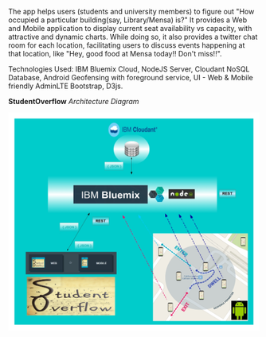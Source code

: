 The app helps users (students and university members) to figure out "How occupied a particular building(say, Library/Mensa) is?" It provides a Web and Mobile application to display current seat availability vs capacity, with attractive and dynamic charts. While doing so, it also provides a twitter chat room for each location, facilitating users to discuss events happening at that location, like "Hey, good food at Mensa today!! Don't miss!!".

Technologies Used: IBM Bluemix Cloud, NodeJS Server, Cloudant NoSQL Database, Android Geofensing with foreground service, UI - Web & Mobile friendly AdminLTE Bootstrap, D3js.

**StudentOverflow**
*Architecture Diagram*

![Alt text](https://raw.githubusercontent.com/Hariharan-Gandhi/StudentOverflow/a18960327dff5f2464605ab155acf7c09d46e523/www/AdminLTE-2.2.0/images/StudentOverflow.jpg "Before Exchange")
